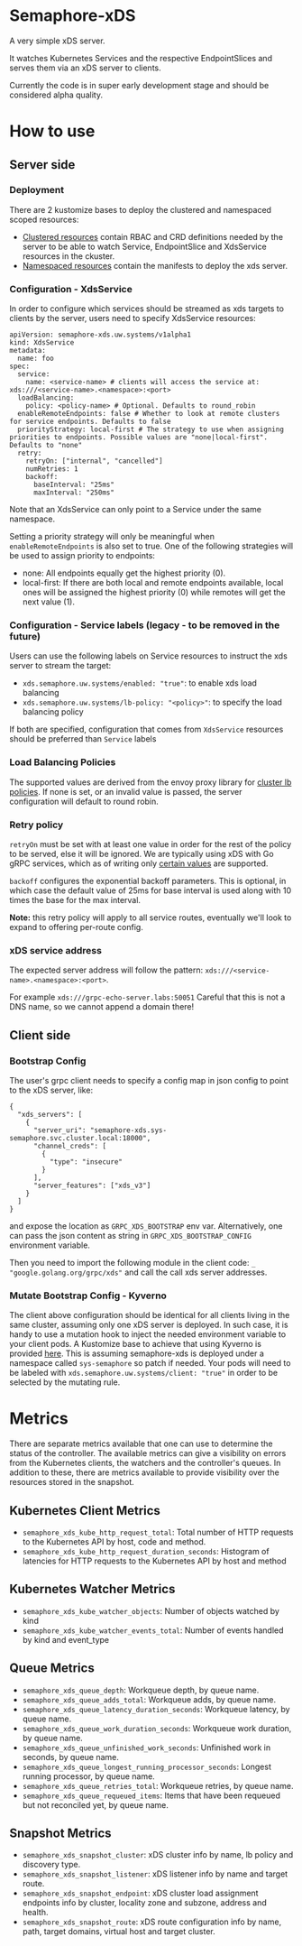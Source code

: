 # Semaphore-xDS

A very simple xDS server.

It watches Kubernetes Services and the respective EndpointSlices and serves them
via an xDS server to clients.

Currently the code is in super early development stage and should be considered
alpha quality.

# How to use

## Server side

### Deployment

There are 2 kustomize bases to deploy the clustered and namespaced scoped
resources:
- [Clustered resources](./deploy/kustomize/cluster/) contain RBAC and CRD
  definitions needed by the server to be able to watch Service, EndpointSlice
  and XdsService resources in the ckuster.
- [Namespaced resources](./deploy/kustomize/namespaced/) contain the manifests
  to deploy the xds server.

### Configuration - XdsService

In order to configure which services should be streamed as xds targets to
clients by the server, users need to specify XdsService resources:
```
apiVersion: semaphore-xds.uw.systems/v1alpha1
kind: XdsService
metadata:
  name: foo
spec:
  service:
    name: <service-name> # clients will access the service at: xds:///<service-name>.<namespace>:<port>
  loadBalancing:
    policy: <policy-name> # Optional. Defaults to round_robin
  enableRemoteEndpoints: false # Whether to look at remote clusters for service endpoints. Defaults to false
  priorityStrategy: local-first # The strategy to use when assigning priorities to endpoints. Possible values are "none|local-first". Defaults to "none"
  retry:
    retryOn: ["internal", "cancelled"]
    numRetries: 1
    backoff:
      baseInterval: "25ms"
      maxInterval: "250ms"
```

Note that an XdsService can only point to a Service under the same namespace.

Setting a priority strategy will only be meaningful when `enableRemoteEndpoints`
is also set to true. One of the following strategies will be used to assign
priority to endpoints:
- none: All endpoints equally get the highest priority (0).
- local-first: If there are both local and remote endpoints available, local
  ones will be assigned the highest priority (0) while remotes will get the next
  value (1).

### Configuration - Service labels (legacy - to be removed in the future)

Users can use the following labels on Service resources to instruct the xds
server to stream the target:
- `xds.semaphore.uw.systems/enabled: "true"`: to enable xds load balancing
- `xds.semaphore.uw.systems/lb-policy: "<policy>"`: to specify the load
  balancing policy

If both are specified, configuration that comes from `XdsService` resources
should be preferred than `Service` labels

### Load Balancing Policies

The supported values are derived from the envoy proxy library for [cluster lb
policies](https://pkg.go.dev/github.com/envoyproxy/go-control-plane/envoy/config/cluster/v3#Cluster_LbPolicy).
If none is set, or an invalid value is passed, the server configuration will
default to round robin.

### Retry policy

`retryOn` must be set with at least one value in order for the rest of the policy to be served, else it will be ignored.
We are typically using xDS with Go gRPC services, which as of writing only [certain values](https://github.com/grpc/grpc-go/blob/3775f633ce208a524fd882c9b4678b95b8a5a4d4/xds/internal/xdsclient/xdsresource/unmarshal_rds.go#L165-L173) are supported.

`backoff` configures the exponential backoff parameters. This is optional, in which case the default value of 25ms for base interval is used along with 10 times the base for the max interval.

**Note:** this retry policy will apply to all service routes, eventually we'll look to expand to offering per-route config.

### xDS service address

The expected server address will follow the pattern:
`xds:///<service-name>.<namespace>:<port>`.

For example `xds:///grpc-echo-server.labs:50051`
Careful that this is not a DNS name, so we cannot append a domain there!

## Client side

### Bootstrap Config

The user's grpc client needs to specify a config map in json config to point to
the xDS server, like:
```
{
  "xds_servers": [
    {
      "server_uri": "semaphore-xds.sys-semaphore.svc.cluster.local:18000",
      "channel_creds": [
        {
          "type": "insecure"
        }
      ],
      "server_features": ["xds_v3"]          
    }
  ]
}
```
and expose the location as `GRPC_XDS_BOOTSTRAP` env var. Alternatively, one can
pass the json content as string in `GRPC_XDS_BOOTSTRAP_CONFIG` environment
variable.

Then you need to import the following module in the client code:
`_ "google.golang.org/grpc/xds"` and call the call xds server addresses.

### Mutate Bootstrap Config - Kyverno

The client above configuration should be identical for all clients living in the
same cluster, assuming only one xDS server is deployed. In such case, it is
handy to use a mutation hook to inject the needed environment variable to your
client pods. A Kustomize base to achieve that using Kyverno is provided [here](
./deploy/kustomize/kyverno/mutate/). This is assuming semaphore-xds is deployed
under a namespace called `sys-semaphore` so patch if needed. Your pods will need
to be labeled with `xds.semaphore.uw.systems/client: "true"` in order to be
selected by the mutating rule.

# Metrics

There are separate metrics available that one can use to determine the status
of the controller. The available metrics can give a visibility on errors from
the Kubernetes clients, the watchers and the controller's queues. In addition to
these, there are metrics available to provide visibility over the resources
stored in the snapshot.

## Kubernetes Client Metrics

- `semaphore_xds_kube_http_request_total`: Total number of HTTP requests to the
  Kubernetes API by host, code and method.
- `semaphore_xds_kube_http_request_duration_seconds`: Histogram of latencies for
  HTTP requests to the Kubernetes API by host and method

## Kubernetes Watcher Metrics

- `semaphore_xds_kube_watcher_objects`: Number of objects watched by kind
- `semaphore_xds_kube_watcher_events_total`: Number of events handled by kind
  and event_type

## Queue Metrics

- `semaphore_xds_queue_depth`: Workqueue depth, by queue name.
- `semaphore_xds_queue_adds_total`: Workqueue adds, by queue name.
- `semaphore_xds_queue_latency_duration_seconds`: Workqueue latency, by queue
  name.
- `semaphore_xds_queue_work_duration_seconds`: Workqueue work duration, by queue
  name.
- `semaphore_xds_queue_unfinished_work_seconds`: Unfinished work in seconds, by
  queue name.
- `semaphore_xds_queue_longest_running_processor_seconds`: Longest running
  processor, by queue name.
- `semaphore_xds_queue_retries_total`: Workqueue retries, by queue name.
- `semaphore_xds_queue_requeued_items`: Items that have been requeued but not
  reconciled yet, by queue name.

## Snapshot Metrics

- `semaphore_xds_snapshot_cluster`: xDS cluster info by name, lb policy and
  discovery type.
- `semaphore_xds_snapshot_listener`: xDS listener info by name and target route.
- `semaphore_xds_snapshot_endpoint`: xDS cluster load assignment endpoints info
  by cluster, locality zone and subzone, address and health.
- `semaphore_xds_snapshot_route`: xDS route configuration info by name, path,
  target domains, virtual host and target cluster.
